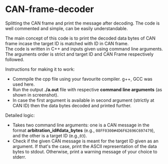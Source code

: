 # CAN-frame-decoder
Splitting the CAN frame and print the message after decoding. The code is well commented and simple, can be easily understandable.<br />

The main concept of this code is to print the decoded data bytes of CAN frame incase the target ID is matched with ID in CAN frame. <br />
The code is written in C++ and inputs given using command line arguments. The arguments order is strict and target ID and CAN Frame respectively followed.<br />

Instructions for making it to work:<br />
- Commpile the cpp file using your favourite compiler. g++, GCC was used here.<br />
- Run the output **./a.out** file with respective **command line arguments** (as shown in screenshot).<br />
- In case the first argument is available in second argument (strictly at CAN ID) then the data bytes decoded and printed further.<br />


Detailed logic:
- Takes two command line arguments: one is a CAN message in the format **arbitration_id#data_bytes** (e.g., `08FF0300#4D6F62696C697479`), and the other is a target ID (e.g.,`03`).<br />
- Check if the given CAN message is meant for the target ID given as an argument. If that's the case, print the ASCII representation of the data bytes to stdout. Otherwise, print a warning message of your choice to stderr.<br />
